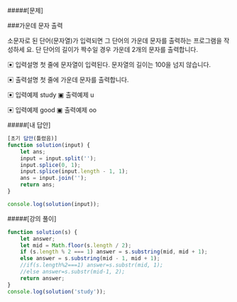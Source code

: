 #####[문제]

###가운데 문자 출력

소문자로 된 단어(문자열)가 입력되면 그 단어의 가운데 문자를 출력하는 프로그램을 작성하세 요. 단 단어의 길이가 짝수일 경우 가운데 2개의 문자를 출력합니다.

▣ 입력설명
첫 줄에 문자열이 입력된다. 문자열의 길이는 100을 넘지 않습니다.

▣ 출력설명
첫 줄에 가운데 문자를 출력합니다.

▣ 입력예제
study
▣ 출력예제
u

▣ 입력예제
good
▣ 출력예제
oo

#####[내 답안]

```js
[초기 답안(틀렸음)]
function solution(input) {
    let ans;
    input = input.split('');
    input.splice(0, 1);
    input.splice(input.length - 1, 1);
    ans = input.join('');
    return ans;
}

console.log(solution(input));
```

#####[강의 풀이]

```js
function solution(s) {
    let answer;
    let mid = Math.floor(s.length / 2);
    if (s.length % 2 === 1) answer = s.substring(mid, mid + 1);
    else answer = s.substring(mid - 1, mid + 1);
    //if(s.length%2===1) answer=s.substr(mid, 1);
    //else answer=s.substr(mid-1, 2);
    return answer;
}
console.log(solution('study'));
```
